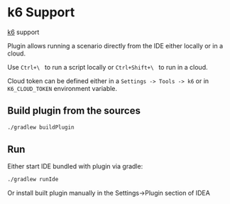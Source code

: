 # k6 Support

<!-- Plugin description -->
[k6](https://k6.io) support

Plugin allows running a scenario directly from the IDE either locally or in a cloud.

Use ``Ctrl+\ `` to run a script locally or ``Ctrl+Shift+\ `` to run in a cloud. 

Cloud token can be defined either in a ``Settings -> Tools -> k6`` or in ``K6_CLOUD_TOKEN`` environment variable.
<!-- Plugin description end -->

## Build plugin from the sources
```bash
./gradlew buildPlugin
````
## Run
Either start IDE bundled with plugin via gradle:
```bash
./gradlew runIde
```                                             
Or install built plugin manually in the Settings->Plugin section of IDEA


